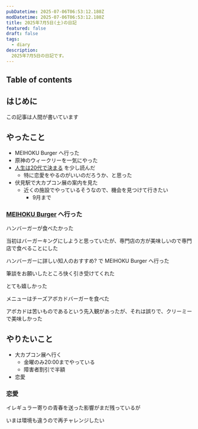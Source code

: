 ```yaml
---
pubDatetime: 2025-07-06T06:53:12.180Z
modDatetime: 2025-07-06T06:53:12.180Z
title: 2025年7月5日(土)の日記
featured: false
draft: false
tags:
  - diary
description:
  2025年7月5日の日記です。
---
```


## Table of contents

## はじめに

この記事は人間が書いています

## やったこと

- MEIHOKU Burger へ行った
- 原神のウィークリーを一気にやった
- [人生は20代で決まる](https://amzn.asia/d/bbjcfRi) を少し読んだ
    - 特に恋愛をやるのがいいのだろうか、と思った
- 伏見駅で大カプコン展の案内を見た
    - 近くの施設でやっているそうなので、機会を見つけて行きたい
        - 9月まで

### [MEIHOKU Burger](https://meihokuburger.com/) へ行った

ハンバーガーが食べたかった

当初はバーガーキングにしようと思っていたが、専門店の方が美味しいので専門店で食べることにした

ハンバーガーに詳しい知人のおすすめ? で MEIHOKU Burger へ行った

筆談をお願いしたところ快く引き受けてくれた

とても嬉しかった

メニューはチーズアボカドバーガーを食べた

アボカドは苦いものであるという先入観があったが、それは誤りで、クリーミーで美味しかった

## やりたいこと

- 大カプコン展へ行く
    - 金曜のみ20:00までやっている
    - 障害者割引で半額
- 恋愛

### 恋愛

イレギュラー寄りの青春を送った影響がまだ残っているが

いまは環境も違うので再チャレンジしたい


